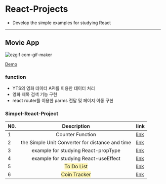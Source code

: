 # React-Projects

- Develop the simple examples for studying React
<hr />

## Movie App
![ezgif com-gif-maker](https://user-images.githubusercontent.com/63714074/152785069-5e1ce9cc-ad12-409b-86bb-76b2b195c37c.gif)

[Demo](https://seyiul.github.io/react-projects/)

### function
- YTS의 영화 데이터 API를 이용한 데이터 처리
- 영화 제목 검색 기능 구현
- react router를 이용한 parms 전달 및 페이지 이동 구현


### Simpel-React-Project
<div align=center>
  
  | N0. |                        Description                         | link                                                                                    |
  | --- | :--------------------------------------------------------: | --------------------------------------------------------------------------------------- |
  | 1   |                      Counter Function                      | [link](https://github.com/Seyiul/simple-react-examples/blob/main/Counter.html)          |
  | 2   |      the Simple Unit Converter for distance and time       | [link](https://github.com/Seyiul/simple-react-examples/blob/main/UnitConverter.html)    |
  | 3   |            example for studying React-propType             | [link](https://github.com/Seyiul/simple-react-examples/blob/main/PropType-example.html) |
  | 4   |            example for studying React-useEffect            | [link](https://github.com/Seyiul/simple-react-examples/blob/main/example-for-useEffect) |
  | 5   |  <span style='background-color:#fff5b1'>To Do List</span>  | [link](https://github.com/Seyiul/simple-react-examples/blob/main/to-do-list)            |
  | 6   | <span style='background-color:#fff5b1'>Coin Tracker</span> | [link](https://github.com/Seyiul/simple-react-examples/blob/main/coin-tracker)          |
  
</div>
